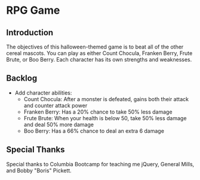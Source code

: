 # RPG Game

## Introduction

The objectives of this halloween-themed game is to beat all of the other cereal mascots. You can play as either Count Chocula, Franken Berry, Frute Brute, or Boo Berry. Each character has its own strengths and weaknesses. 

## Backlog

- Add character abilities:
  - Count Chocula: After a monster is defeated, gains both their attack and counter attack power
  - Franken Berry: Has a 20% chance to take 50% less damage 
  - Frute Brute: When your health is below 50, take 50% less damage and deal 50% more damage
  - Boo Berry: Has a 66% chance to deal an extra 6 damage  

## Special Thanks
Special thanks to Columbia Bootcamp for teaching me jQuery, General Mills, and Bobby "Boris" Pickett.

